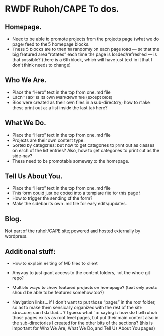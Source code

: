 # RWDF Ruhoh/CAPE To dos.

## Homepage.
- Need to be able to promote projects from the projects page (what we do page) feed to the 5 homepage blocks.
- These 5 blocks are to then fill randomly on each page load — so that the big featured area “rotates” each time the page is loaded/refreshed — is that possible? (there is a 6th block, which will have just text in it that I don't think needs to change)

## Who We Are.
- Place the “Hero” text in the top from one .md file
- Each “Tab” is its own Markdown file (except bios)
- Bios were created as their own files in a sub-directory; how to make these print out as a list inside the last tab here?

## What We Do.
- Place the “Hero” text in the top from one .md file
- Projects are their own content type.
- Sorted by categories: but how to get categories to print out as classes on each of the list entries? Also, how to get categories to print out as the side-nav?
- These need to be promotable someway to the homepage.

## Tell Us About You.
- Place the “Hero” text in the top from one .md file
- This form could just be coded into a template file for this page?
- How to trigger the sending of the form?
- Make the sidebar its own .md file for easy edits/updates.

## Blog.
Not part of the ruhoh/CAPE site; powered and hosted externally by wordpress.

## Additional stuff:
- How to explain editing of MD files to client
- Anyway to just grant access to the content folders, not the whole git repo?
- Multiple ways to show featured projects on homepage? (text only posts should be able to be featured somehow too?)

- Navigation links…
if I don't want to put those “pages” in the root folder, so as to make them sensically organized with the rest of the site structure; can I do that… ? I guess what I'm saying is how do I tell ruhoh those pages exists as root level pages, but put their main content also in the sub-directories I created for the other bits of the sections?
(this is important for Who We Are, What We Do, and Tell Us About You pages)
